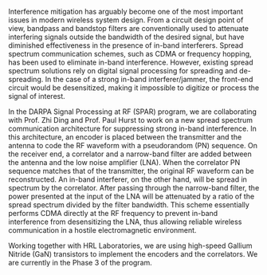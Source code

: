 Interference mitigation has arguably become one of the most important issues in modern wireless system design. From a circuit design point of view, bandpass and bandstop filters are conventionally used to attenuate interfering signals outside the bandwidth of the desired signal, but have diminished effectiveness in the presence of in-band interferers. Spread spectrum communication schemes, such as CDMA or frequency hopping, has been used to eliminate in-band interference. However, existing spread spectrum solutions rely on digital signal processing for spreading and de-spreading. In the case of a strong in-band interferer/jammer, the front-end circuit would be desensitized, making it impossible to digitize or process the signal of interest.

In the DARPA Signal Processing at RF (SPAR) program, we are collaborating with Prof. Zhi Ding and Prof. Paul Hurst to work on a new spread spectrum communication architecture for suppressing strong in-band interference. In this architecture, an encoder is placed between the transmitter and the antenna to code the RF waveform with a pseudorandom (PN) sequence. On the receiver end, a correlator and a narrow-band filter are added between the antenna and the low noise amplifier (LNA). When the correlator PN sequence matches that of the transmitter, the original RF waveform can be reconstructed. An in-band interferer, on the other hand, will be spread in spectrum by the correlator. After passing through the narrow-band filter, the power presented at the input of the LNA will be attenuated by a ratio of the spread spectrum divided by the filter bandwidth. This scheme essentially performs CDMA directly at the RF frequency to prevent in-band interference from desensitizing the LNA, thus allowing reliable wireless communication in a hostile electromagnetic environment.

Working together with HRL Laboratories, we are using high-speed Gallium Nitride (GaN) transistors to implement the encoders and the correlators. We are currently in the Phase 3 of the program.
